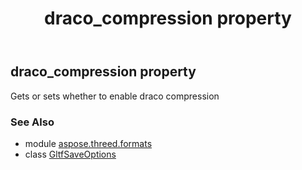 ﻿---
title: draco_compression property
second_title: Aspose.3D for Python via .NET API References
description: 
type: docs
weight: 40
url: /python-net/aspose.threed.formats/gltfsaveoptions/draco_compression/
is_root: false
---

## draco_compression property


Gets or sets whether to enable draco compression

### See Also
* module [aspose.threed.formats](../../)
* class [GltfSaveOptions](/3d/python-net/aspose.threed.formats/gltfsaveoptions)
